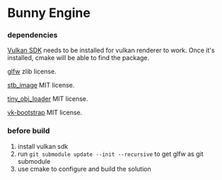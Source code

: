 # Bunny Engine

### dependencies

[Vulkan SDK](https://vulkan.lunarg.com/sdk/home) needs to be installed for vulkan renderer to work. Once it's installed, cmake will be able to find the package.

[glfw](https://github.com/glfw/glfw) zlib license.

[stb_image](https://github.com/nothings/stb/blob/master/stb_image.h) MIT license.

[tiny_obj_loader](https://github.com/tinyobjloader/tinyobjloader) MIT license. 

[vk-bootstrap](https://github.com/charles-lunarg/vk-bootstrap) MIT license.

### before build

1. install vulkan sdk
2. run `git submodule update --init --recursive` to get glfw as git submodule
3. use cmake to configure and build the solution
